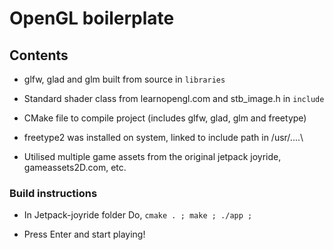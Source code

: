 # OpenGL boilerplate

## Contents
- glfw, glad and glm built from source in `libraries`

- Standard shader class from learnopengl.com and stb_image.h in `include`

- CMake file to compile project (includes glfw, glad, glm and freetype)

- freetype2 was installed on system, linked to include path in /usr/....\

- Utilised multiple game assets from the original jetpack joyride, gameassets2D.com, etc.

### Build instructions 

- In Jetpack-joyride folder Do, `cmake . ; make ; ./app ;`

- Press Enter and start playing!



